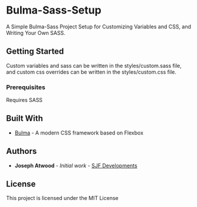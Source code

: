 # Bulma-Sass-Setup

A Simple Bulma-Sass Project Setup for Customizing Variables and CSS, and Writing Your Own SASS.

## Getting Started

Custom variables and sass can be written in the styles/custom.sass file, and custom css overrides can be written in the styles/custom.css file.

### Prerequisites

Requires SASS

## Built With

* [Bulma](http://bulma.io/) - A modern CSS framework based on Flexbox

## Authors

* **Joseph Atwood** - *Initial work* - [SJF Developments](http://joefly.site)

## License

This project is licensed under the MIT License

